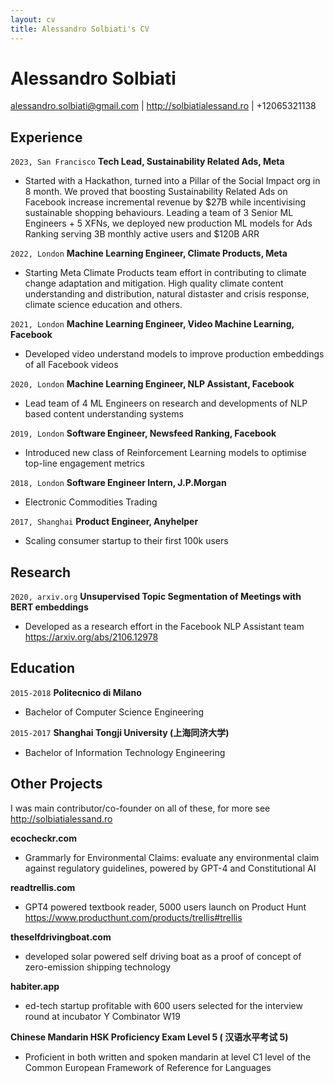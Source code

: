 ```yaml
---
layout: cv
title: Alessandro Solbiati's CV
---
```

# Alessandro Solbiati
<div id="webaddress">
<a href="alessandro.solbiati@gmail.com">alessandro.solbiati@gmail.com</a>
| <a href="http://solbiatialessand.ro">http://solbiatialessand.ro</a>
| +12065321138
</div>

## Experience

`2023, San Francisco`
__Tech Lead, Sustainability Related Ads, Meta__
- Started with a Hackathon, turned into a Pillar of the Social Impact org in 8 month. We proved that boosting Sustainability Related Ads on Facebook increase incremental revenue by $27B while incentivising sustainable shopping behaviours. Leading a team of 3 Senior ML Engineers + 5 XFNs, we deployed new production ML models for Ads Ranking serving 3B monthly active users and $120B ARR

`2022, London`
__Machine Learning Engineer, Climate Products, Meta__
- Starting Meta Climate Products team effort in contributing to climate change adaptation and mitigation. High quality climate content understanding and distribution, natural distaster and crisis response, climate science education and others.

`2021, London` __Machine Learning Engineer, Video Machine Learning, Facebook__
- Developed video understand models to improve production embeddings of all Facebook videos

`2020, London` __Machine Learning Engineer, NLP Assistant, Facebook__
- Lead team of 4 ML Engineers on research and developments of NLP based content understanding systems

`2019, London` __Software Engineer, Newsfeed Ranking, Facebook__
- Introduced new class of Reinforcement Learning models to optimise top-line engagement metrics 

`2018, London` __Software Engineer Intern, J.P.Morgan__
- Electronic Commodities Trading

`2017, Shanghai` __Product Engineer, Anyhelper__
- Scaling consumer startup to their first 100k users

## Research

`2020, arxiv.org` 
__Unsupervised Topic Segmentation of Meetings with BERT embeddings__
- Developed as a research effort in the Facebook NLP Assistant team <a href="https://arxiv.org/abs/2106.12978">https://arxiv.org/abs/2106.12978</a>

## Education 

`2015-2018`
__Politecnico di Milano__
- Bachelor of Computer Science Engineering

`2015-2017`
__Shanghai Tongji University (上海同济大学)__
- Bachelor of Information Technology Engineering

## Other Projects 

I was main contributor/co-founder on all of these, for more see <a href="http://solbiatialessand.ro">http://solbiatialessand.ro</a>

__ecocheckr.com__
- Grammarly for Environmental Claims: evaluate any environmental claim against regulatory guidelines, powered by GPT-4 and Constitutional AI

__readtrellis.com__
- GPT4 powered textbook reader, 5000 users launch on Product Hunt https://www.producthunt.com/products/trellis#trellis

__theselfdrivingboat.com__
- developed solar powered self driving boat as a proof of concept of zero-emission shipping technology

__habiter.app__
- ed-tech startup profitable with 600 users selected for the interview round at incubator Y Combinator W19

__Chinese Mandarin HSK Proficiency Exam Level 5 ( 汉语水平考试 5)__
- Proficient in both written and spoken mandarin at level C1 level of the Common European Framework of Reference for Languages

<!-- ### Footer

Last updated: May 2013 -->


